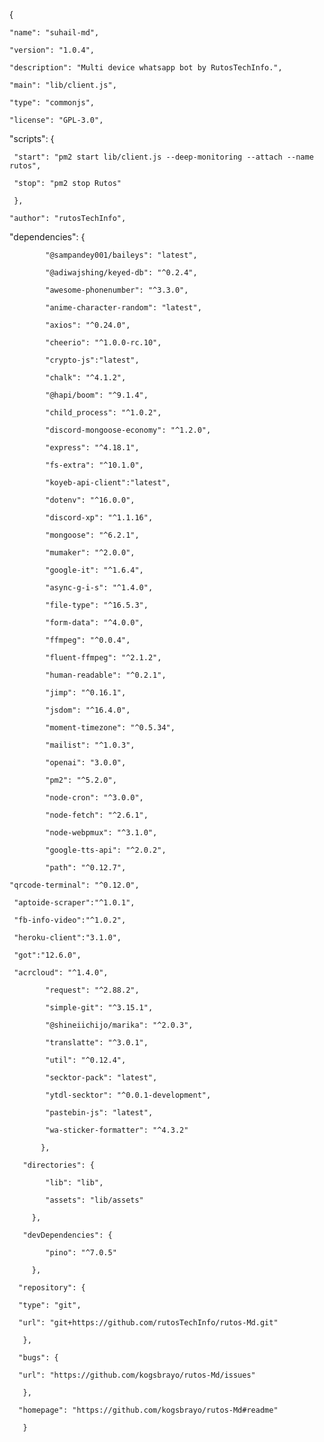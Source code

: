 {

    "name": "suhail-md",

    "version": "1.0.4",

    "description": "Multi device whatsapp bot by RutosTechInfo.",

    "main": "lib/client.js",

    "type": "commonjs",

    "license": "GPL-3.0",

"scripts": {

     "start": "pm2 start lib/client.js --deep-monitoring --attach --name rutos",

     "stop": "pm2 stop Rutos"

     },

    "author": "rutosTechInfo",

   "dependencies": {

            "@sampandey001/baileys": "latest",

            "@adiwajshing/keyed-db": "^0.2.4",

            "awesome-phonenumber": "^3.3.0",

            "anime-character-random": "latest",

            "axios": "^0.24.0",

            "cheerio": "^1.0.0-rc.10",

            "crypto-js":"latest",

            "chalk": "^4.1.2",

            "@hapi/boom": "^9.1.4",

            "child_process": "^1.0.2",

            "discord-mongoose-economy": "^1.2.0",

            "express": "^4.18.1",

            "fs-extra": "^10.1.0",

            "koyeb-api-client":"latest",

            "dotenv": "^16.0.0",

            "discord-xp": "^1.1.16",

            "mongoose": "^6.2.1",

            "mumaker": "^2.0.0",

            "google-it": "^1.6.4",

            "async-g-i-s": "^1.4.0",

            "file-type": "^16.5.3",

            "form-data": "^4.0.0",

            "ffmpeg": "^0.0.4",

            "fluent-ffmpeg": "^2.1.2",

            "human-readable": "^0.2.1",

            "jimp": "^0.16.1",

            "jsdom": "^16.4.0",

            "moment-timezone": "^0.5.34",

            "mailist": "^1.0.3",

            "openai": "3.0.0",

            "pm2": "^5.2.0",

            "node-cron": "^3.0.0",

            "node-fetch": "^2.6.1",

            "node-webpmux": "^3.1.0",

            "google-tts-api": "^2.0.2",

            "path": "^0.12.7",

    "qrcode-terminal": "^0.12.0",

     "aptoide-scraper":"^1.0.1",

     "fb-info-video":"^1.0.2",

     "heroku-client":"3.1.0",

     "got":"12.6.0",

     "acrcloud": "^1.4.0",

            "request": "^2.88.2",

            "simple-git": "^3.15.1",

            "@shineiichijo/marika": "^2.0.3",           

            "translatte": "^3.0.1",

            "util": "^0.12.4",           

            "secktor-pack": "latest",

            "ytdl-secktor": "^0.0.1-development",

            "pastebin-js": "latest",

            "wa-sticker-formatter": "^4.3.2"

           },

       "directories": {

            "lib": "lib",

            "assets": "lib/assets"

         },

       "devDependencies": {

            "pino": "^7.0.5"

         },

      "repository": {

      "type": "git",

      "url": "git+https://github.com/rutosTechInfo/rutos-Md.git"

       },

      "bugs": {

      "url": "https://github.com/kogsbrayo/rutos-Md/issues"

       },

      "homepage": "https://github.com/kogsbrayo/rutos-Md#readme"

       }
